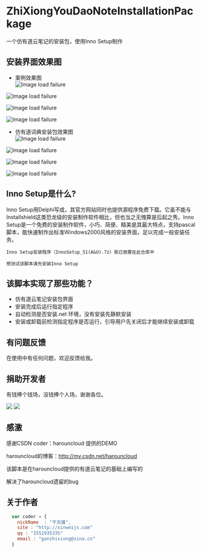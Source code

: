 # ZhiXiongYouDaoNoteInstallationPackage
一个仿有道云笔记的安装包，使用Inno Setup制作

## 安装界面效果图 
* 案例效果图  
![Image load failure](https://github.com/GanZhiXiong/ZhiXiongYouDaoNoteInstallationPackage/blob/master/images/4.png)  

![Image load failure](https://github.com/GanZhiXiong/ZhiXiongYouDaoNoteInstallationPackage/blob/master/images/5.png)  

![Image load failure](https://github.com/GanZhiXiong/ZhiXiongYouDaoNoteInstallationPackage/blob/master/images/6.png)  

![Image load failure](https://github.com/GanZhiXiong/ZhiXiongYouDaoNoteInstallationPackage/blob/master/images/7.png)

* 仿有道词典安装包效果图  
![Image load failure](https://github.com/GanZhiXiong/ZhiXiongYouDaoNoteInstallationPackage/blob/master/images/0.png)

![Image load failure](https://github.com/GanZhiXiong/ZhiXiongYouDaoNoteInstallationPackage/blob/master/images/1.png)

![Image load failure](https://github.com/GanZhiXiong/ZhiXiongYouDaoNoteInstallationPackage/blob/master/images/2.png)

![Image load failure](https://github.com/GanZhiXiong/ZhiXiongYouDaoNoteInstallationPackage/blob/master/images/3.png)

## Inno Setup是什么?
Inno Setup用Delphi写成，其官方网站同时也提供源程序免费下载。它虽不能与Installshield这类恐龙级的安装制作软件相比，但也当之无愧算是后起之秀。Inno Setup是一个免费的安装制作软件，小巧、简便、精美是其最大特点，支持pascal脚本，能快速制作出标准Windows2000风格的安装界面，足以完成一般安装任务。

`Inno Setup安装程序（InnoSetup_51(A&U).7z）我已放置在此仓库中`

`想测试该脚本请先安装Inno Setup`

## 该脚本实现了那些功能？

* 仿有道云笔记安装包界面
* 安装完成后运行指定程序
* 自动检测是否安装.net 环境，没有安装先静默安装
* 安装或卸载前检测指定程序是否运行，引导用户先关闭后才能继续安装或卸载


## 有问题反馈
在使用中有任何问题，欢迎反馈给我。

## 捐助开发者
有钱捧个钱场，没钱捧个人场，谢谢各位。

![](https://github.com/GanZhiXiong/ZhiXiongYouDaoNoteInstallationPackage/blob/master/images/Pay/AlipayQRCode.jpg)
![](https://github.com/GanZhiXiong/ZhiXiongYouDaoNoteInstallationPackage/blob/master/images/Pay/weixinpay_qrcode.jpg)

## 感激
感谢CSDN coder：harouncloud 提供的DEMO  

harouncloud的博客：http://my.csdn.net/harouncloud

该脚本是在harouncloud提供的有道云笔记的基础上编写的

解决了harouncloud遗留的bug

## 关于作者

```javascript
  var coder = {
    nickName  : "干志雄",
    site : "http://xinweijs.com"
    qq : "1551935335"
    email : "ganzhixiong@sina.cn"
  }
```